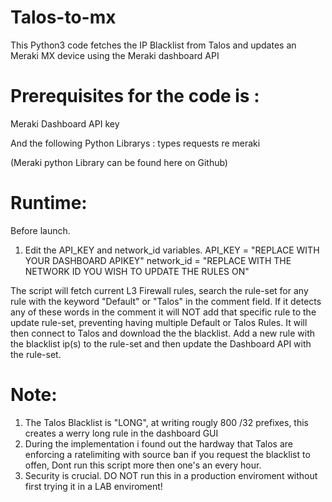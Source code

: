 # Talos-to-mx
This Python3 code fetches the IP Blacklist from Talos and updates an Meraki MX device using the Meraki dashboard API

# Prerequisites for the code is :
Meraki Dashboard API key

And the following Python Librarys :
types
requests
re
meraki

(Meraki python Library can be found here on Github)

# Runtime:
Before launch.
1. Edit the API_KEY and network_id variables.
API_KEY = "REPLACE WITH YOUR DASHBOARD APIKEY"
network_id = "REPLACE WITH THE NETWORK ID YOU WISH TO UPDATE THE RULES ON"

The script will fetch current L3 Firewall rules, search the rule-set for any rule with the keyword "Default" or "Talos" in the comment field.
If it detects any of these words in the comment it will NOT add that specific rule to the update rule-set, preventing having multiple Default or Talos Rules. 
It will then connect to Talos and download the the blacklist. Add a new rule with the blacklist ip(s) to the rule-set and then update the Dashboard API with the rule-set.

# Note:
1. The Talos Blacklist is "LONG", at writing rougly 800 /32 prefixes, this creates a werry long rule in the dashboard GUI
2. During the implementation i found out the hardway that Talos are enforcing a ratelimiting with source ban if you request the blacklist to offen, Dont run this script more then one's an every hour. 
3. Security is crucial. DO NOT run this in a production enviroment without first trying it in a LAB enviroment!
